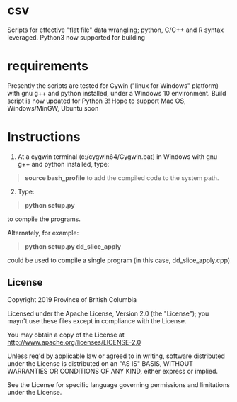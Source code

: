 # csv
Scripts for effective "flat file" data wrangling; python, C/C++ and R syntax leveraged. Python3 now supported for building

# requirements
Presently the scripts are tested for Cywin ("linux for Windows" platform) with gnu g++ and python installed, under a Windows 10 environment. Build script is now updated for Python 3! Hope to support Mac OS, Windows/MinGW, Ubuntu soon

# Instructions
1. At a cygwin terminal (c:/cygwin64/Cygwin.bat) in Windows with gnu g++ and python installed, type:

>**source bash_profile**
to add the compiled code to the system path.

2) Type:

>**python setup.py**

to compile the programs.

Alternately, for example:

>**python setup.py dd_slice_apply**

could be used to compile a single program (in this case, dd_slice_apply.cpp)

## License

Copyright 2019 Province of British Columbia

Licensed under the Apache License, Version 2.0 (the "License");
you mayn't use these files except in compliance with the License.

You may obtain a copy of the License at
http://www.apache.org/licenses/LICENSE-2.0

Unless req'd by applicable law or agreed to in writing,
software distributed under the License is distributed on an
"AS IS" BASIS, WITHOUT WARRANTIES OR CONDITIONS OF ANY KIND,
either express or implied.

See the License for specific language governing permissions
and limitations under the License.

